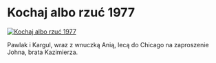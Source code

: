 Kochaj albo rzuć 1977 
=============
[![Kochaj albo rzuć 1977 ](http://vidos.pl/images/player.gif)](http://vidos.pl/kochaj-albo-rzuc-1977)

 Pawlak i Kargul, wraz z wnuczką Anią, lecą do Chicago na zaproszenie Johna, brata Kazimierza.
